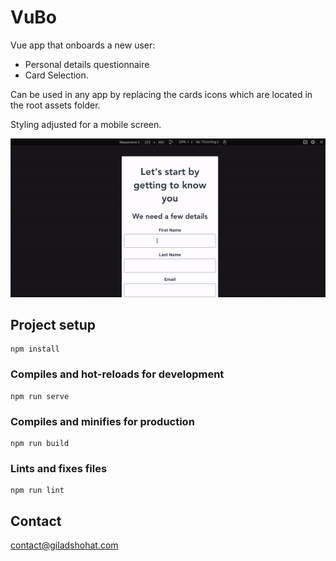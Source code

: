 # VuBo
Vue app that onboards a new user:
- Personal details questionnaire
- Card Selection. 

Can be used in any app by replacing the cards icons which are located in the root assets folder.

Styling adjusted for a mobile screen.

![app](https://raw.githubusercontent.com/gshohat/vubo/master/assets/vubo.gif)


## Project setup
```
npm install
```

### Compiles and hot-reloads for development
```
npm run serve
```

### Compiles and minifies for production
```
npm run build
```

### Lints and fixes files
```
npm run lint
```

## Contact
contact@giladshohat.com

